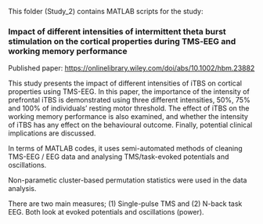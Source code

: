 This folder (Study_2) contains MATLAB scripts for the study:

### Impact of different intensities of intermittent theta burst stimulation on the cortical properties during TMS‐EEG and working memory performance
Published paper: https://onlinelibrary.wiley.com/doi/abs/10.1002/hbm.23882

This study presents the impact of different intensities of iTBS on cortical properties using TMS-EEG. In this paper, 
the importance of the intensity of prefrontal iTBS is demonstrated using three different
intensities, 50%, 75% and 100% of individuals’ resting motor threshold. The effect of iTBS on
the working memory performance is also examined, and whether the intensity of iTBS has
any effect on the behavioural outcome. Finally, potential clinical implications are discussed.

In terms of MATLAB codes, it uses semi-automated methods of cleaning TMS-EEG / EEG data 
and analysing TMS/task-evoked potentials and oscillations.

Non-parametic cluster-based permutation statistics were used in the data analysis.

There are two main measures; (1) Single-pulse TMS and (2) N-back task EEG.
Both look at evoked potentials and oscillations (power).
